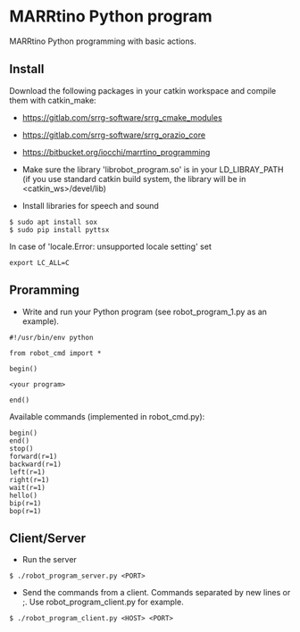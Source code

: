 # MARRtino Python program #

MARRtino Python programming with basic actions.

## Install ##

Download the following packages in your catkin workspace and compile them with catkin_make:

* https://gitlab.com/srrg-software/srrg_cmake_modules
* https://gitlab.com/srrg-software/srrg_orazio_core
* https://bitbucket.org/iocchi/marrtino_programming


* Make sure the library 'librobot_program.so' is in your LD_LIBRAY_PATH
(if you use standard catkin build system, the library will be in <catkin_ws>/devel/lib)

* Install libraries for speech and sound
```
$ sudo apt install sox
$ sudo pip install pyttsx
```
In case of 'locale.Error: unsupported locale setting' set 
```
export LC_ALL=C
```


## Proramming ##

* Write and run your Python program (see robot_program_1.py as an example).

```
#!/usr/bin/env python

from robot_cmd import *

begin()

<your program>

end()
```


Available commands (implemented in robot_cmd.py):

```
begin()
end()
stop()
forward(r=1)
backward(r=1)
left(r=1)
right(r=1)
wait(r=1)
hello()
bip(r=1)
bop(r=1)
```

## Client/Server ##

* Run the server

```
$ ./robot_program_server.py <PORT>
```

* Send the commands from a client. Commands separated by new lines or ;.
Use robot_program_client.py for example.
```
$ ./robot_program_client.py <HOST> <PORT>
```



